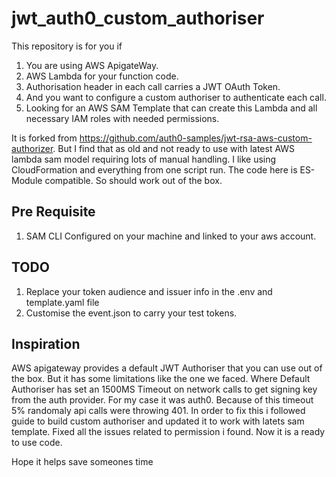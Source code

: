 # jwt_auth0_custom_authoriser

This repository is for you if 

 1. You are using AWS ApigateWay.
 2. AWS Lambda for your function code.
 3. Authorisation header in each call carries a JWT OAuth Token. 
 4. And you want to configure a custom authoriser to authenticate each call.
 5. Looking for an AWS SAM Template that can create this Lambda and all necessary IAM roles with needed permissions. 

It is forked from https://github.com/auth0-samples/jwt-rsa-aws-custom-authorizer. But I find that as old and not ready to use with latest AWS lambda sam model requiring lots of manual handling. I like using CloudFormation and everything from one script run. The code here is ES-Module compatible. So should work out of the box.

## Pre Requisite
 1. SAM CLI Configured on your machine and linked to your aws account.

## TODO
 1. Replace your token audience and issuer info in the .env and template.yaml file
 2. Customise the event.json to carry your test tokens.

## Inspiration
AWS apigateway provides a default JWT Authoriser that you can use out of the box. But it has some limitations like the one we faced. Where Default Authoriser has set an 1500MS Timeout on network calls to get signing key from the auth provider. For my case it was auth0. Because of this timeout 5% randomaly api calls were throwing 401. In order to fix this i followed guide to build custom authoriser and updated it to work with latets sam template. Fixed all the issues related to permission i found. Now it is a ready to use code.

Hope it helps save someones time





